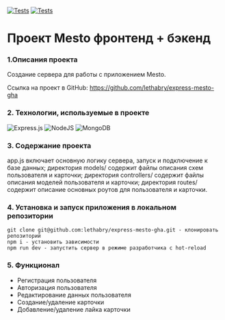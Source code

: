 [![Tests](../../actions/workflows/tests-13-sprint.yml/badge.svg)](../../actions/workflows/tests-13-sprint.yml) [![Tests](../../actions/workflows/tests-14-sprint.yml/badge.svg)](../../actions/workflows/tests-14-sprint.yml)
# Проект Mesto фронтенд + бэкенд

### 1.Описания проекта
Создание сервера для работы с приложением Mesto.

Ссылка на проект в GitHub: https://github.com/lethabry/express-mesto-gha

### 2. Технологии, используемые в проекте
![Express.js](https://img.shields.io/badge/express.js-%23404d59.svg?style=for-the-badge&logo=express&logoColor=%2361DAFB)
![NodeJS](https://img.shields.io/badge/node.js-6DA55F?style=for-the-badge&logo=node.js&logoColor=white)
![MongoDB](https://img.shields.io/badge/MongoDB-%234ea94b.svg?style=for-the-badge&logo=mongodb&logoColor=white)

### 3. Содержание проекта
  app.js включает основную логику сервера, запуск и подключение к базе данных;
  директория models/ содержит файлы описания схем пользователя и карточки;
  директория controllers/ содержит файлы описания моделей пользователя и карточки;
  директория routes/ содержит описание основных роутов для пользователя и карточки.

### 4. Установка и запуск приложения в локальном репозитории

    git clone git@github.com:lethabry/express-mesto-gha.git - клонировать репозиторий 
    npm i - установить зависимости
    npm run dev - запустить сервер в режиме разработчика с hot-reload 

### 5. Функционал

  * Регистрация пользователя
  * Авторизация пользователя
  * Редактирование данных пользователя
  * Создание/удаление карточки
  * Добавление/удаление лайка карточки
